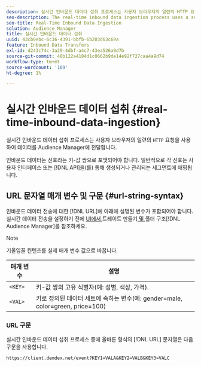 ```yaml
---
description: 실시간 인바운드 데이터 섭취 프로세스는 사용자 브라우저의 일련의 HTTP 요청을 사용하여 데이터를 Audience Manager에 전달합니다.
seo-description: The real-time inbound data ingestion process uses a series of HTTP requests from a user's browser to pass in data to Audience Manager.
seo-title: Real-Time Inbound Data Ingestion
solution: Audience Manager
title: 실시간 인바운드 데이터 섭취
uuid: 43cb0ebc-6c36-4391-bbfb-6b203d63c69a
feature: Inbound Data Transfers
exl-id: d243c74c-3a29-4dbf-a4c7-43ea526a9d7b
source-git-commit: 48b122a4184d1c0662b9de14e92f727caa4a9d74
workflow-type: tm+mt
source-wordcount: '169'
ht-degree: 1%

---
```


# 실시간 인바운드 데이터 섭취 {#real-time-inbound-data-ingestion}

실시간 인바운드 데이터 섭취 프로세스는 사용자 브라우저의 일련의 `HTTP` 요청을 사용하여 데이터를 Audience Manager에 전달합니다.

<!-- c_rt_inbound_real_time.xml -->

인바운드 데이터는 신호라는 키-값 쌍으로 포맷되어야 합니다. 일반적으로 각 신호는 사용자 인터페이스 또는 [!DNL API]을(를) 통해 생성되거나 관리되는 세그먼트에 매핑됩니다.

## URL 문자열 매개 변수 및 구문 {#url-string-syntax}

인바운드 데이터 전송에 대한 [!DNL URL]에 아래에 설명된 변수가 포함되어야 합니다. 실시간 데이터 전송을 설정하기 전에 [ UI에서 ](../../../features/traits/create-onboarded-rule-based-traits.md)트레이트 만들기[ 및 ](../../../features/traits/trait-storage.md#create-trait-storage-folder)폴더 구조[!DNL Audience Manager]를 참조하세요.

>[!NOTE]
>
>기울임꼴 컨텐츠를 실제 매개 변수 값으로 바꿉니다.

| 매개 변수 | 설명 |
|---|---|
| `<KEY>` | 키-값 쌍의 고유 식별자(예: 성별, 색상, 가격). |
| `<VAL>` | 키로 정의된 데이터 세트에 속하는 변수(예: gender=male, color=green, price=100) |

### URL 구문

실시간 인바운드 데이터 섭취 프로세스 중에 올바른 형식의 [!DNL URL] 문자열은 다음 구문을 사용합니다.

```
https://client.demdex.net/event?KEY1=VALA&KEY2=VALB&KEY3=VALC
```
